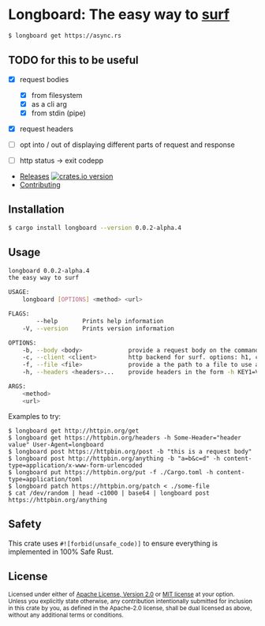 # Longboard: The easy way to [surf](https://github.com/http-rs/surf)

```bash
$ longboard get https://async.rs
```


## TODO for this to be useful
- [x] request bodies
  - [x] from filesystem
  - [x] as a cli arg
  - [x] from stdin (pipe)
- [x] request headers
- [ ] opt into / out of displaying different parts of request and response
- [ ] http status -> exit codepp



<!-- * [CI ![CI][ci-badge]][ci] -->
* [Releases][releases] [![crates.io version][version-badge]][lib-rs]
* [Contributing][contributing]

<!-- [ci]: https://github.com/jbr/longboard/actions?query=workflow%3ACI -->
<!-- [ci-badge]: https://github.com/jbr/longboard/workflows/CI/badge.svg -->
[releases]: https://github.com/jbr/longboard/releases
[contributing]: https://github.com/jbr/longboard/blob/master/.github/CONTRIBUTING.md
[lib-rs]: https://lib.rs/longboard
[version-badge]: https://img.shields.io/crates/v/longboard.svg?style=flat-square

## Installation

```sh
$ cargo install longboard --version 0.0.2-alpha.4
```

## Usage

```sh
longboard 0.0.2-alpha.4
the easy way to surf

USAGE:
    longboard [OPTIONS] <method> <url>

FLAGS:
        --help       Prints help information
    -V, --version    Prints version information

OPTIONS:
    -b, --body <body>             provide a request body on the command line
    -c, --client <client>         http backend for surf. options: h1, curl, hyper [default: h1]
    -f, --file <file>             provide a the path to a file to use as the request body
    -h, --headers <headers>...    provide headers in the form -h KEY1=VALUE1 KEY2=VALUE2

ARGS:
    <method>
    <url>
```

Examples to try:
```
$ longboard get http://httpin.org/get
$ longboard get https://httpbin.org/headers -h Some-Header="header value" User-Agent=longboard
$ longboard post https://httpbin.org/post -b "this is a request body"
$ longboard post http://httpbin.org/anything -b "a=b&c=d" -h content-type=application/x-www-form-urlencoded
$ longboard put https://httpbin.org/put -f ./Cargo.toml -h content-type=application/toml
$ longboard patch https://httpbin.org/patch < ./some-file
$ cat /dev/random | head -c1000 | base64 | longboard post https://httpbin.org/anything 
```

## Safety
This crate uses ``#![forbid(unsafe_code)]`` to ensure everything is implemented in
100% Safe Rust.

## License

<sup>
Licensed under either of <a href="LICENSE-APACHE">Apache License, Version
2.0</a> or <a href="LICENSE-MIT">MIT license</a> at your option.
</sup>

<br/>

<sub>
Unless you explicitly state otherwise, any contribution intentionally submitted
for inclusion in this crate by you, as defined in the Apache-2.0 license, shall
be dual licensed as above, without any additional terms or conditions.
</sub>
